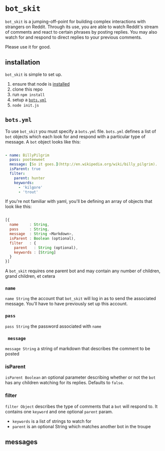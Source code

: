 # `bot_skit`

`bot_skit` is a jumping-off-point for building complex interactions with strangers on Reddit. Through its use, you are able to watch Reddit's stream of comments and react to certain phrases by posting replies.  You may also watch for and respond to direct replies to your previous comments.

Please use it for good.

## installation

`bot_skit` is simple to set up.

1. ensure that node is [installed](http://thechangelog.com/install-node-js-with-homebrew-on-os-x/)
2. clone this repo
2. run `npm install`
3. setup a [`bots.yml`](#botsyml)
4. `node init.js`

## `bots.yml`

To use `bot_skit` you must specify a `bots.yml` file. `bots.yml` defines a list of `bot` objects which each look for and respond with a particular type of message. A `bot` object looks like this:

```yaml

- name: BillyPilgrim
  pass: pooteeweet
  message: [So it goes.](http://en.wikipedia.org/wiki/billy_pilgrim).
  isParent: true
  filter:
    parent: hunter
    keywords:
      - 'kilgore'
      - 'trout'

```

If you're not familiar with yaml, you'll be defining an array of objects that look like this:

```javascript

[{
  name     : String,
  pass     : String,
  message  : String <Markdown>,
  isParent : Boolean (optional),
  filter   : {
    parent   : String (optional),
    keywords : [String]
  }
}]

```

A `bot_skit` requires one parent bot and may contain any number of children, grand children, et cetera

### `name`

`name String` the account that `bot_skit` will log in as to send the associated message. You'll have to have previously set up this account.

### `pass`

`pass String` the password associated with `name`

### ` message`

`message String` a string of markdown that describes the comment to be posted

### isParent

`isParent Boolean` an optional parameter describing whether or not the `bot` has any children watching for its replies. Defaults to `false`.

### filter

`filter Object` describes the type of comments that a `bot` will respond to. It contains one `keyword` and one optional `parent` param.

* `keywords` is a list of strings to watch for
* `parent` is an optional String which matches another bot in the troupe

## messages

